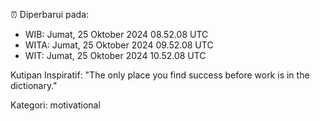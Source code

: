 ⏰ Diperbarui pada:
- WIB: Jumat, 25 Oktober 2024 08.52.08 UTC
- WITA: Jumat, 25 Oktober 2024 09.52.08 UTC
- WIT: Jumat, 25 Oktober 2024 10.52.08 UTC

Kutipan Inspiratif:
"The only place you find success before work is in the dictionary."


Kategori: motivational

